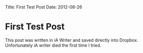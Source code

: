 Title: First Test Post
Date: 2012-08-26

# First Test Post

This post was written in iA Writer and saved directly into Dropbox. Unfortunately iA writer died the first time I tried.